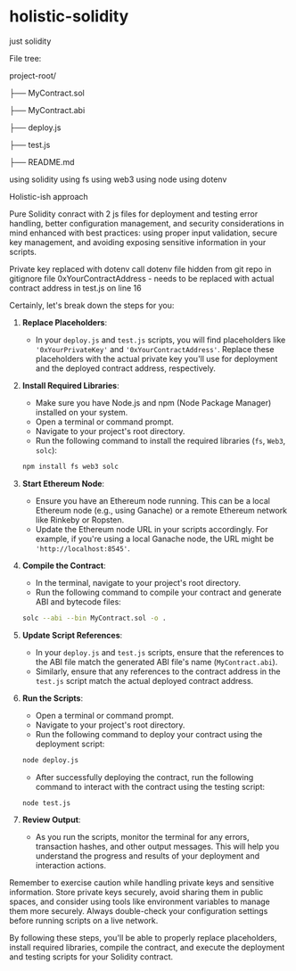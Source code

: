 # holistic-solidity
just solidity

File tree:

   project-root/
   
   ├── MyContract.sol
   
   ├── MyContract.abi
   
   ├── deploy.js
   
   ├── test.js
   
   ├── README.md
   

using solidity
using fs
using web3
using node
using dotenv

Holistic-ish approach

Pure Solidity conract
with 2 js files for deployment and testing
error handling, better configuration management, and security considerations in mind
enhanced with best practices: using proper input validation, secure key management, and avoiding exposing sensitive information in your scripts.

Private key replaced with dotenv call
dotenv file hidden from git repo in gitignore file 
0xYourContractAddress - needs to be replaced with actual contract address in test.js on line 16

Certainly, let's break down the steps for you:

1. **Replace Placeholders**:
   - In your `deploy.js` and `test.js` scripts, you will find placeholders like `'0xYourPrivateKey'` and `'0xYourContractAddress'`. Replace these placeholders with the actual private key you'll use for deployment and the deployed contract address, respectively.

2. **Install Required Libraries**:
   - Make sure you have Node.js and npm (Node Package Manager) installed on your system.
   - Open a terminal or command prompt.
   - Navigate to your project's root directory.
   - Run the following command to install the required libraries (`fs`, `Web3`, `solc`):

   ```sh
   npm install fs web3 solc
   ```

3. **Start Ethereum Node**:
   - Ensure you have an Ethereum node running. This can be a local Ethereum node (e.g., using Ganache) or a remote Ethereum network like Rinkeby or Ropsten.
   - Update the Ethereum node URL in your scripts accordingly. For example, if you're using a local Ganache node, the URL might be `'http://localhost:8545'`.

4. **Compile the Contract**:
   - In the terminal, navigate to your project's root directory.
   - Run the following command to compile your contract and generate ABI and bytecode files:

   ```sh
   solc --abi --bin MyContract.sol -o .
   ```

5. **Update Script References**:
   - In your `deploy.js` and `test.js` scripts, ensure that the references to the ABI file match the generated ABI file's name (`MyContract.abi`).
   - Similarly, ensure that any references to the contract address in the `test.js` script match the actual deployed contract address.

6. **Run the Scripts**:
   - Open a terminal or command prompt.
   - Navigate to your project's root directory.
   - Run the following command to deploy your contract using the deployment script:

   ```sh
   node deploy.js
   ```

   - After successfully deploying the contract, run the following command to interact with the contract using the testing script:

   ```sh
   node test.js
   ```

7. **Review Output**:
   - As you run the scripts, monitor the terminal for any errors, transaction hashes, and other output messages. This will help you understand the progress and results of your deployment and interaction actions.

Remember to exercise caution while handling private keys and sensitive information. Store private keys securely, avoid sharing them in public spaces, and consider using tools like environment variables to manage them more securely. Always double-check your configuration settings before running scripts on a live network.

By following these steps, you'll be able to properly replace placeholders, install required libraries, compile the contract, and execute the deployment and testing scripts for your Solidity contract.
